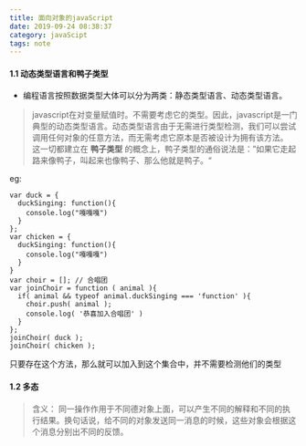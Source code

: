 ```yaml
---
title: 面向对象的javaScript
date: 2019-09-24 08:38:37
category: javaScipt
tags: note
---
```

#### 1.1 动态类型语言和鸭子类型
* 编程语言按照数据类型大体可以分为两类：静态类型语言、动态类型语言。
> javascript在对变量赋值时。不需要考虑它的类型。因此，javascript是一门典型的动态类型语言。动态类型语言由于无需进行类型检测，我们可以尝试调用任何对象的任意方法，而无需考虑它原本是否被设计为拥有该方法。
这一切都建立在 **鸭子类型** 的概念上，鸭子类型的通俗说法是：”如果它走起路来像鸭子，叫起来也像鸭子、那么他就是鸭子。“
<!--more-->

eg:
```
var duck = {
  duckSinging: function(){
    console.log("嘎嘎嘎")
  }
};
var chicken = {
  duckSinging: function(){
    console.log("嘎嘎嘎")
  }
}
var choir = []; // 合唱团
var joinChoir = function ( animal ){
  if( animal && typeof animal.duckSinging === 'function' ){
    choir.push( animal );
    console.log( '恭喜加入合唱团' )
  }
};
joinChoir( duck );
joinChoir( chicken );
```
只要存在这个方法，那么就可以加入到这个集合中，并不需要检测他们的类型
#### 1.2 多态
> 含义： 同一操作作用于不同德对象上面，可以产生不同的解释和不同的执行结果。换句话说，给不同的对象发送同一消息的时候，这些对象会根据这个消息分别出不同的反馈。
